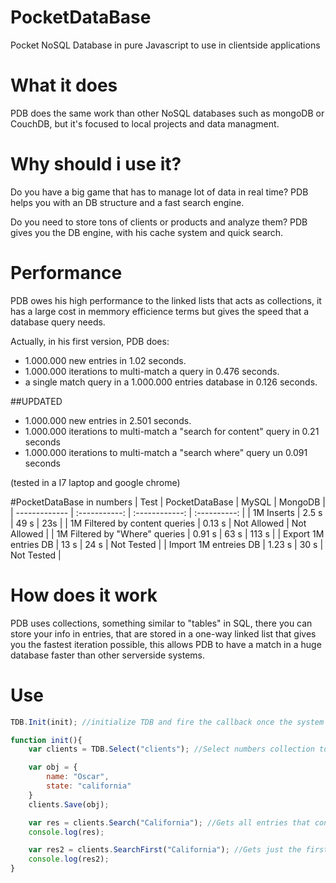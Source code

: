 # PocketDataBase
Pocket NoSQL Database in pure Javascript to use in clientside applications

# What it does
PDB does the same work than other NoSQL databases such as mongoDB or CouchDB, but it's focused to local projects and data managment.

# Why should i use it?
Do you have a big game that has to manage lot of data in real time? PDB helps you with an DB structure and a fast search engine.

Do you need to store tons of clients or products and analyze them? PDB gives you the DB engine, with his cache system and quick search.

# Performance
PDB owes his high performance to the linked lists that acts as collections, it has a large cost in memmory efficience terms but gives the speed that a database query needs.

Actually, in his first version, PDB does:
-	1.000.000 new entries in 1.02 seconds.
-	1.000.000 iterations to multi-match a query in 0.476 seconds.
-	a single match query in a 1.000.000 entries database in 0.126 seconds.

##UPDATED
-   1.000.000 new entries in 2.501 seconds.
-   1.000.000 iterations to multi-match a "search for content" query in 0.21 seconds
-   1.000.000 iterations to multi-match a "search where" query un 0.091 seconds


(tested in a I7 laptop and google chrome)

#PocketDataBase in numbers
| Test                           | PocketDataBase | MySQL          | MongoDB      |
| -------------                  | :-----------:  | :------------: | :----------: |
| 1M Inserts                     | 2.5 s          | 49 s           | 23s          |
| 1M Filtered by content queries | 0.13 s         | Not Allowed    | Not Allowed  |
| 1M Filtered by "Where" queries | 0.91 s         | 63  s          | 113 s        |
| Export 1M entries DB           | 13 s           | 24  s          | Not Tested   |
| Import 1M entreies DB          | 1.23 s         | 30  s          | Not Tested   |

# How does it work
PDB uses collections, something similar to "tables" in SQL, there you can store your info in entries, that are stored in a one-way linked list that gives you the fastest iteration possible, this allows PDB to have a match in a huge database faster than other serverside systems.

# Use
```javascript
TDB.Init(init); //initialize TDB and fire the callback once the system is runing

function init(){
	var clients = TDB.Select("clients"); //Select numbers collection to work in

	var obj = {
		name: "Oscar",
		state: "california"
	}
	clients.Save(obj);

	var res = clients.Search("California"); //Gets all entries that contains "California"
	console.log(res);

	var res2 = clients.SearchFirst("California"); //Gets just the first match that contains "California"
	console.log(res2);
}
```
